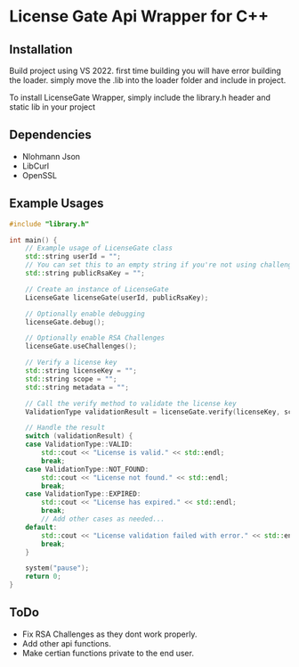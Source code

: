 # License Gate Api Wrapper for C++

## Installation
Build project using VS 2022. first time building you will have error building the loader. simply move the .lib into the loader folder and include in project.

To install LicenseGate Wrapper, simply include the library.h header and static lib in your project

## Dependencies

- Nlohmann Json
- LibCurl
- OpenSSL

## Example Usages

```c++
#include "library.h"

int main() {
    // Example usage of LicenseGate class
    std::string userId = "";
    // You can set this to an empty string if you're not using challenges
    std::string publicRsaKey = "";

    // Create an instance of LicenseGate
    LicenseGate licenseGate(userId, publicRsaKey);

    // Optionally enable debugging
    licenseGate.debug();

    // Optionally enable RSA Challenges
    licenseGate.useChallenges();

    // Verify a license key
    std::string licenseKey = "";
    std::string scope = "";
    std::string metadata = "";

    // Call the verify method to validate the license key
    ValidationType validationResult = licenseGate.verify(licenseKey, scope, metadata);

    // Handle the result
    switch (validationResult) {
    case ValidationType::VALID:
        std::cout << "License is valid." << std::endl;
        break;
    case ValidationType::NOT_FOUND:
        std::cout << "License not found." << std::endl;
        break;
    case ValidationType::EXPIRED:
        std::cout << "License has expired." << std::endl;
        break;
        // Add other cases as needed...
    default:
        std::cout << "License validation failed with error." << std::endl;
        break;
    }

    system("pause");
    return 0;
}
```

## ToDo

- Fix RSA Challenges as they dont work properly.
- Add other api functions.
- Make certian functions private to the end user.
